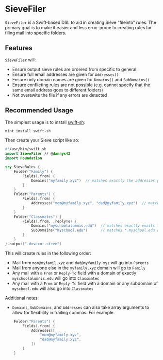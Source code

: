 # SieveFiler
`SieveFiler` is a Swift-based DSL to aid in creating Sieve "fileinto" rules.  The primary goal is to make it easier and less error-prone to creating rules for filing mail into specific folders.

## Features
`SieveFiler` will:

* Ensure output sieve rules are ordered from specific to general
* Ensure full email addresses are given for `Addresses()`
* Ensure only domain names are given for `Domains()` and `SubDomains()`
* Ensure conflicting rules are not possible (e.g. cannot specify that the same email address goes to different folders)
* Not overewite the file if any errors are detected


## Recommended Usage

The simplest usage is to install [swift-sh](https://github.com/mxcl/swift-sh):

```sh
mint install swift-sh
```

Then create your Sieve script like so:

```swift
#!/usr/bin/swift sh
import SieveFiler // @dannys42
import Foundation

try SieveRules {
    Folder("Family") {
        Fields(.from) {
            Domains("myfamily.xyz")  // matches exactly the addresses given
        }
    }
    Folder("Parents") {
        Fields(.from) {
            Addresses("mom@myfamily.xyz", "dad@myfamily.xyz")  // matches exactly the addresses given
        }
    }
    Folder("Classmates") {
        Fields(.from, .replyTo) {
            Domains("myschoolalumnis.edu")  // matches exactly emails that have `myschoolalumnis.edu` after the "@" sign
            SubDomains("myschool.edu")      // matches *.myschool.edu and @myschool.edu
        }
    }
}.output(".dovecot.sieve")

```

This will create rules in the following order:

* Mail from `mom@myfamil.xyz` and `dad@myfamily.xyz` will go into `Parents`
* Mail from anyone else in the `myfamily.xyz` domain will go to `Family`
* Any mail with a `From` or `Reply-To` field with a domain of exactly `myschoolalumnis.edu` will go into `Classmates`
* Any mail with a `From` or `Reply-To` field with a domain or any subdomain of `myschool.edu` will also go into `Classmates`


Additional notes:

* `Domains`, `SubDomains`, and `Addresses` can also take array arguments to allow for flexibility in trailing commas.  For example:

```swift
    Folder("Parents") {
        Fields(.from) {
            Addresses([
            	"mom@myfamily.xyz",
            	"dad@myfamily.xyz",
            ])
        }
    }

```
